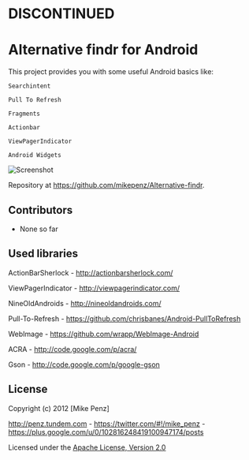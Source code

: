 # DISCONTINUED

# Alternative findr for Android

This project provides you with some useful Android basics like:

	Searchintent
	
	Pull To Refresh
	
	Fragments
	
	Actionbar
	
	ViewPagerIndicator
	
	Android Widgets

![Screenshot](https://github.com/mikepenz/Alternative-findr/raw/master/alternativefindr.png)

Repository at <https://github.com/mikepenz/Alternative-findr>.



## Contributors

* None so far



## Used libraries

ActionBarSherlock		-		<http://actionbarsherlock.com/>

ViewPagerIndicator		-		<http://viewpagerindicator.com/>

NineOldAndroids			-		<http://nineoldandroids.com/>


Pull-To-Refresh			-		<https://github.com/chrisbanes/Android-PullToRefresh>

	   
WebImage  			- 			<https://github.com/wrapp/WebImage-Android>

ACRA 				-			<http://code.google.com/p/acra/>

Gson				-			<http://code.google.com/p/google-gson>




## License
Copyright (c) 2012 [Mike Penz] 

<http://penz.tundem.com> - <https://twitter.com/#!/mike_penz> - <https://plus.google.com/u/0/102816248419100947174/posts>
	   

Licensed under the [Apache License, Version 2.0](http://www.apache.org/licenses/LICENSE-2.0.html)


